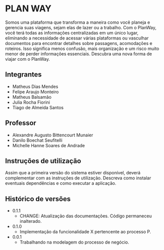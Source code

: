 # PLAN WAY

Somos uma plataforma que transforma a maneira como você planeja e gerencia suas viagens, sejam elas de lazer ou a trabalho. Com o PlanWay, você terá todas as informações centralizadas em um único lugar, eliminando a necessidade de acessar várias plataformas ou vasculhar documentos para encontrar detalhes sobre passagens, acomodações e roteiros. Isso significa menos confusão, mais organização e um risco muito menor de perder informações essenciais. Descubra uma nova forma de viajar com o PlanWay.

## Integrantes

* Matheus Dias Mendes 
* Felipe Araujo Monteiro 
* Matheus Balsamão
* Julia Rocha Fiorini
* Tiago de Almeida Santos 

## Professor

* Alexandre Augusto Bittencourt Munaier
* Danilo Boechat Seufitelli
* Michelle Hanne Soares de Andrade

## Instruções de utilização

Assim que a primeira versão do sistema estiver disponível, deverá complementar com as instruções de utilização. Descreva como instalar eventuais dependências e como executar a aplicação.

## Histórico de versões

* 0.1.1
    * CHANGE: Atualização das documentações. Código permaneceu inalterado.
* 0.1.0
    * Implementação da funcionalidade X pertencente ao processo P.
* 0.0.1
    * Trabalhando na modelagem do processo de negócio.

